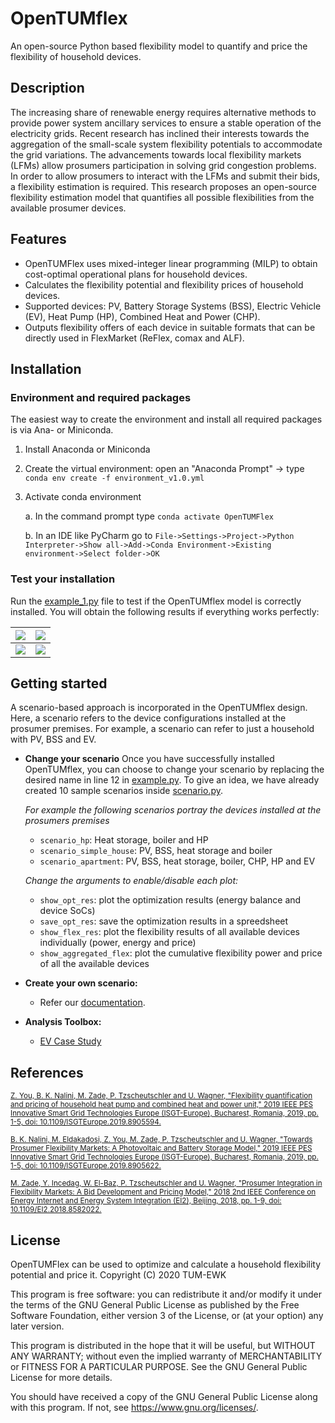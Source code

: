 OpenTUMflex
=======

An open-source Python based flexibility model to quantify and price the flexibility of household devices.


## Description

The increasing share of renewable energy requires alternative methods to provide power system ancillary services to ensure a stable operation of the electricity grids. Recent research has inclined their interests towards the aggregation of the small-scale system flexibility potentials to accommodate the grid variations. The advancements towards local flexibility markets (LFMs) allow prosumers participation in solving grid congestion problems. In order to allow prosumers to interact with the LFMs and submit their bids, a flexibility estimation is required. This research proposes an open-source flexibility estimation model that quantifies all possible flexibilities from the available prosumer devices.


## Features

* OpenTUMFlex uses mixed-integer linear programming (MILP) to obtain cost-optimal operational plans for household devices. 
* Calculates the flexibility potential and flexibility prices of household devices.
* Supported devices: PV, Battery Storage Systems (BSS), Electric Vehicle (EV), Heat Pump (HP), Combined Heat and Power (CHP).
* Outputs flexibility offers of each device in suitable formats that can be directly used in FlexMarket (ReFlex, comax and ALF).


## Installation

### Environment and required packages
The easiest way to create the environment and install all required packages is via Ana- or Miniconda.
1. Install Anaconda or Miniconda
2. Create the virtual environment: open an "Anaconda Prompt" -> type `conda env create -f environment_v1.0.yml`
3. Activate conda environment 

	a. In the command prompt type `conda activate OpenTUMFlex`
	
	b. In an IDE like PyCharm go to `File->Settings->Project->Python Interpreter->Show all->Add->Conda Environment->Existing environment->Select folder->OK` 

### Test your installation

Run the [example_1.py](https://github.com/tum-ewk/OpenTUMFlex.py/blob/master/example_1.py) file to test if the OpenTUMflex model is correctly installed. You will obtain the following results if everything works perfectly:

![](https://user-images.githubusercontent.com/42935122/97186850-1b97b500-17a2-11eb-9a86-97674ffad6d0.png)|![](https://user-images.githubusercontent.com/40628466/97216385-09c80900-17c6-11eb-98ac-615b77bbed0b.png)
:-------------------------:|:-------------------------:
![](https://user-images.githubusercontent.com/40628466/97215739-23b51c00-17c5-11eb-8915-19cce5d8f42c.png)|![](https://user-images.githubusercontent.com/40628466/97215750-26b00c80-17c5-11eb-8795-9c3032ef36a8.png)


## Getting started
A scenario-based approach is incorporated in the OpenTUMflex design. Here, a scenario refers to the device configurations installed at the prosumer premises. For example, a scenario can refer to just a household with PV, BSS and EV. 

* **Change your scenario**
   Once you have successfully installed OpenTUMflex, you can choose to change your scenario by replacing the desired name in line 12 in [example.py](https://github.com/tum-ewk/OpenTUMFlex.py/blob/master/example_1.py). To give an idea, we have already created 10 sample scenarios inside [scenario.py](https://github.com/tum-ewk/OpenTUMFlex.py/blob/master/opentumflex/scenarios/scenarios.py). 
   
  *For example the following scenarios portray the devices installed at the prosumers premises*
   * `scenario_hp`: Heat storage, boiler and HP
   * `scenario_simple_house`: PV, BSS, heat storage and boiler
   * `scenario_apartment`: PV, BSS, heat storage, boiler, CHP, HP and EV
  
  *Change the arguments to enable/disable each plot:*
   * `show_opt_res`: plot the optimization results (energy balance and device SoCs)
   * `save_opt_res`: save the optimization results in a spreedsheet 
   * `show_flex_res`: plot the flexibility results of all available devices individually (power, energy and price)
   * `show_aggregated_flex`: plot the cumulative flexibility power and price of all the available devices

* **Create your own scenario:** 
   * Refer our [documentation](https://github.com/tum-ewk/OpenTUMFlex.py/wiki).
   
* **Analysis Toolbox:**
   * [EV Case Study](analysis/)


<!---
## Conflict of Interest: 

The authors declare no conflict of interest. All authors have equally contributed to the development of this software. 
--->

## References

<sub>[Z. You, B. K. Nalini, M. Zade, P. Tzscheutschler and U. Wagner, "Flexibility quantification and pricing of household heat pump and combined heat and power unit," 2019 IEEE PES Innovative Smart Grid Technologies Europe (ISGT-Europe), Bucharest, Romania, 2019, pp. 1-5, doi: 10.1109/ISGTEurope.2019.8905594.](http://dx.doi.org/10.1109/isgteurope.2019.8905594)<sub>

<sub>[B. K. Nalini, M. Eldakadosi, Z. You, M. Zade, P. Tzscheutschler and U. Wagner, "Towards Prosumer Flexibility Markets: A Photovoltaic and Battery Storage Model," 2019 IEEE PES Innovative Smart Grid Technologies Europe (ISGT-Europe), Bucharest, Romania, 2019, pp. 1-5, doi: 10.1109/ISGTEurope.2019.8905622.](http://dx.doi.org/10.1109/isgteurope.2019.8905622)<sub>

<sub>[M. Zade, Y. Incedag, W. El-Baz, P. Tzscheutschler and U. Wagner, "Prosumer Integration in Flexibility Markets: A Bid Development and Pricing Model," 2018 2nd IEEE Conference on Energy Internet and Energy System Integration (EI2), Beijing, 2018, pp. 1-9, doi: 10.1109/EI2.2018.8582022.](http://dx.doi.org/10.1109/EI2.2018.8582022)<sub>


## License

OpenTUMFlex can be used to optimize and calculate a household flexibility potential and price it. 
Copyright (C) 2020 TUM-EWK 

This program is free software: you can redistribute it and/or modify
it under the terms of the GNU General Public License as published by
the Free Software Foundation, either version 3 of the License, or
(at your option) any later version.

This program is distributed in the hope that it will be useful,
but WITHOUT ANY WARRANTY; without even the implied warranty of
MERCHANTABILITY or FITNESS FOR A PARTICULAR PURPOSE.  See the
GNU General Public License for more details.

You should have received a copy of the GNU General Public License
along with this program.  If not, see <https://www.gnu.org/licenses/>.
